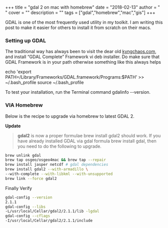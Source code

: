 
+++
title = "gdal 2 on mac with homebrew"
date = "2018-02-13"
author = " "
cover = ""
description = ""
tags = ["gdal","homebrew","mac","gis"]
+++

GDAL is one of the most frequently used utility in my toolkit. I am writing this post to make it easier for others to install it from scratch on their macs. 

 ### Setting up GDAL

 The traditional way has always been to visit the dear old [kyngchaos.com](http://www.kyngchaos.com/software/frameworks), and install “GDAL Complete” Framework vi deb installer. Do make sure that GDAL Framework is in your path otherwise something like this always helps

  echo 'export PATH=/Library/Frameworks/GDAL.framework/Programs:$PATH' >> ~/.bash\_profile  source ~/.bash\_profile  

  To test your installation, run the Terminal command gdalinfo --version. 

 ### VIA Homebrew

 Below is the recipe to upgrade via homebrew to latest GDAL 2.

 **Update** 

 
>  **gdal2** is now a proper formulae brew install gdal2 should work.  If you have already installed GDAL via gdal formula brew install gdal, then you need to do the following to upgrade.

  

```bash
brew unlink gdal
brew tap osgeo/osgeo4mac && brew tap --repair
brew install jasper netcdf # gdal dependencies
brew install gdal2 --with-armadillo \
--with-complete --with-libkml --with-unsupported
brew link --force gdal2

```
  Finally Verify

 ```bash
gdal-config --version
2.1.1
gdal-config --libs
-L/usr/local/Cellar/gdal2/2.1.1/lib -lgdal
gdal-config --cflags
-I/usr/local/Cellar/gdal2/2.1.1/include

```


